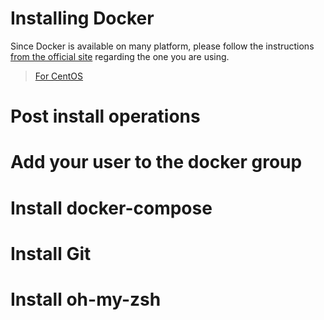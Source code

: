 # Installing Docker 

Since Docker is available on many platform, please follow the instructions [from the official site](https://docs.docker.com/engine/install/) regarding the one you are using. 

> [For CentOS](https://docs.docker.com/engine/install/centos/)

# Post install operations

# Add your user to the docker group 

# Install docker-compose

# Install Git

# Install oh-my-zsh